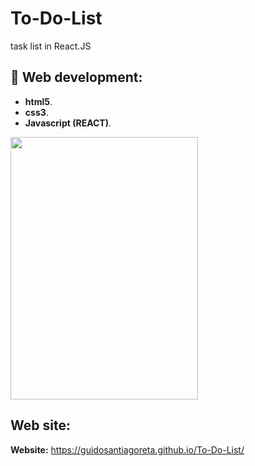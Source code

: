 # To-Do-List
task list in React.JS


## :file_folder: Web development:

 - __html5__.
 - __css3__.
 - __Javascript (REACT)__.

 <img src="images/tasklist1.png" alt="" width="300" height="420"/>


## Web site:
__Website:__ https://guidosantiagoreta.github.io/To-Do-List/